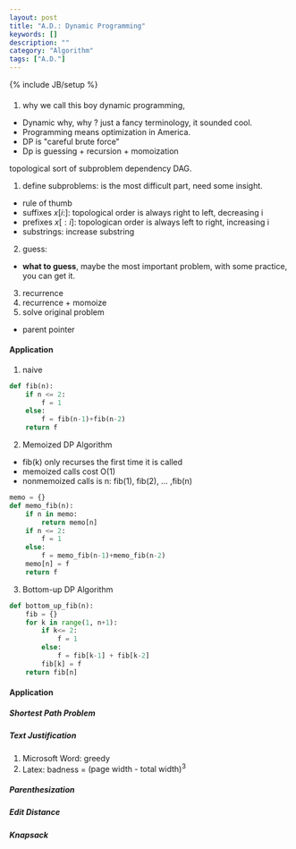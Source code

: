 ```yaml
---
layout: post
title: "A.D.: Dynamic Programming"
keywords: []
description: ""
category: "Algorithm"
tags: ["A.D."]
---
```

{% include JB/setup %}

####
1. why we call this boy dynamic programming, 
- Dynamic why, why ? just a fancy terminology, it sounded cool. 
- Programming means optimization in America.
- DP is "careful brute force"
- Dp is guessing + recursion + momoization

topological sort of subproblem dependency DAG.

1. define subproblems: is the most difficult part, need some insight.
- rule of thumb
- suffixes $x[i:]$: topological order is always right to left, decreasing i
- prefixes $x[:i]$: topologican order is always left to right, increasing i
- substrings: increase substring
2. guess: 
- **what to guess**, maybe the most important problem, with some
  practice, you can get it.
3.  recurrence
4.  recurrence + momoize
5. solve original problem
- parent pointer

#### Application
1. naive

```python
def fib(n):
    if n <= 2:
        f = 1
    else:
        f = fib(n-1)+fib(n-2)
    return f
```


2. Memoized DP Algorithm
- fib(k) only recurses the first time it is called
- memoized calls cost O(1)
- nonmemoized calls is n: fib(1), fib(2), ... ,fib(n)

```python
memo = {}
def memo_fib(n):
    if n in memo:
        return memo[n]
    if n <= 2:
        f = 1
    else:
        f = memo_fib(n-1)+memo_fib(n-2)
    memo[n] = f
    return f
```

3. Bottom-up DP Algorithm

```python
def bottom_up_fib(n):
    fib = {}
    for k in range(1, n+1):
        if k<= 2:
            f = 1
        else:
            f = fib[k-1] + fib[k-2]
        fib[k] = f
    return fib[n]  
```





#### Application

##### Shortest Path Problem
##### Text Justification
1. Microsoft Word: greedy 
2. Latex: badness = $(\text{page width - total width})^3$

##### Parenthesization
##### Edit Distance
##### Knapsack

